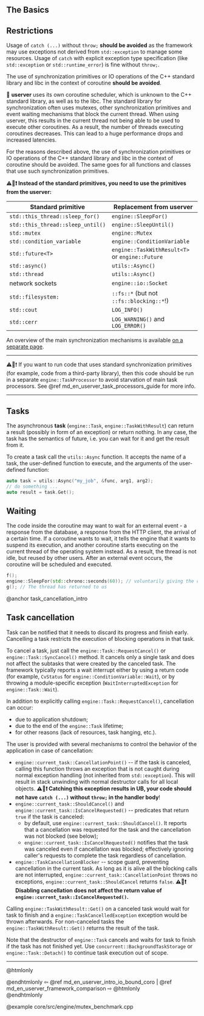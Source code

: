 ## The Basics

## Restrictions

Usage of `catch (...)` without `throw;` **should be avoided** as the framework
may use exceptions not derived from `std::exception` to manage some resources.
Usage of `catch` with explicit exception type specification (like
`std::exception` or `std::runtime_error`) is fine without `throw;`.

The use of synchronization primitives or IO operations of the C++ standard
library and libc in the context of coroutine **should be avoided**.

🐙 **userver** uses its own coroutine scheduler, which is unknown to the C++
standard library, as well as to the libc. The standard library for
synchronization often uses mutexes, other synchronization primitives and event
waiting mechanisms that block the current thread. When using userver, this
results in the current thread not being able to be used to execute other
coroutines. As a result, the number of threads executing coroutines decreases.
This can lead to a huge performance drops and increased latencies.

For the reasons described above, the use of synchronization primitives or IO
operations of the C++ standard library and libc in the context of coroutine
should be avoided. The same goes for all functions and classes that use such
synchronization primitives.

**⚠️🐙❗ Instead of the standard primitives, you need to use the primitives from the userver:**

| Standard primitive                | Replacement from userver                        |
|-----------------------------------|-------------------------------------------------|
| `std::this_thread::sleep_for()`   | `engine::SleepFor()`                            |
| `std::this_thread::sleep_until()` | `engine::SleepUntil()`                          |
| `std::mutex`                      | `engine::Mutex`                                 |
| `std::condition_variable`         | `engine::ConditionVariable`                     |
| `std::future<T>`                  | `engine::TaskWithResult<T>` or `engine::Future` |
| `std::async()`                    | `utils::Async()`                                |
| `std::thread`                     | `utils::Async()`                                |
| network sockets                   | `engine::io::Socket`                            |
| `std::filesystem:`                | `::fs::*` (but not `::fs::blocking::*`!)        |
| `std::cout`                       | `LOG_INFO()`                                    |
| `std::cerr`                       | `LOG_WARNING()` and `LOG_ERROR()`               |

An overview of the main synchronization mechanisms is available [on a separate page](scripts/docs/en/userver/synchronization.md).

______
⚠️🐙❗ If you want to run code that uses standard synchronization primitives
(for example, code from a third-party library), then this code should be run in
a separate `engine::TaskProcessor` to avoid starvation of main task processors.
See @ref md_en_userver_task_processors_guide for more info.
______


## Tasks
The asynchronous **task** (`engine::Task`, `engine::TaskWithResult`) can return
a result (possibly in form of an exception) or return nothing. In any case, the
task has the semantics of future, i.e. you can wait for it and get the result
from it.

To create a task call the `utils::Async` function. It accepts the name of a
task, the user-defined function to execute, and the arguments of the
user-defined function:

```cpp
auto task = utils::Async("my_job", &func, arg1, arg2);
// do something ...
auto result = task.Get();
```


## Waiting

The code inside the coroutine may want to wait for an external event - a
response from the database, a response from the HTTP client, the arrival of a
certain time. If a coroutine wants to wait, it tells the engine that it wants
to suspend its execution, and another coroutine starts executing on the current
thread of the operating system instead. As a result, the thread is not idle,
but reused by other users. After an external event occurs, the coroutine
will be scheduled and executed.

```cpp
f();
engine::SleepFor(std::chrono::seconds(60)); // voluntarily giving the current thread to other coroutines
g(); // The thread has returned to us
```

@anchor task_cancellation_intro
## Task cancellation
Task can be notified that it needs to discard its progress and finish early. Cancelling a task restricts the execution of blocking operations in that task.

To cancel a task, just call the `engine::Task::RequestCancel()` or `engine::Task::SyncCancel()` method. It cancels only a single task and does not affect the subtasks that were created by the canceled task. The framework typically reports a wait interrupt either by using a return code (for example, `CvStatus` for `engine::ConditionVariable::Wait`), or by throwing a module-specific exception (`WaitInterruptedException` for `engine::Task::Wait`).

In addition to explicitly calling `engine::Task::RequestCancel()`, cancellation can occur:
  * due to application shutdown;
  * due to the end of the `engine::Task` lifetime;
  * for other reasons (lack of resources, task hanging, etc.).

The user is provided with several mechanisms to control the behavior of the application in case of cancellation:
  * `engine::current_task::CancellationPoint()` -- if the task is canceled, calling this function throws an exception that is not caught during normal exception handling (not inherited from `std::exception`). This will result in stack unwinding with normal destructor calls for all local objects.
  **⚠️🐙❗ Catching this exception results in UB, your code should not have `catch (...)` without `throw;` in the handler body**!
  * `engine::current_task::ShouldCancel()` and `engine::current_task::IsCancelRequested()` -- predicates that return `true` if the task is canceled:
    * by default, use `engine::current_task::ShouldCancel()`. It reports that a cancellation was requested for the task and the cancellation was not blocked (see below);
    * `engine::current_task::IsCancelRequested()` notifies that the task was canceled even if cancellation was blocked; effectively ignoring caller's requests to complete the task regardless of cancellation.
  * `engine::TaskCancellationBlocker` -- scope guard, preventing cancellation in the current task. As long as it is alive all the blocking calls are not interrupted, `engine::current_task::CancellationPoint` throws no exceptions, `engine::current_task::ShouldCancel` returns `false`.
    **⚠️🐙❗ Disabling cancellation does not affect the return value of `engine::current_task::IsCancelRequested()`.**

Calling `engine::TaskWithResult::Get()` on a canceled task would wait for task to finish and a `engine::TaskCancelledException` exception would be thrown afterwards.
For non-canceled tasks the `engine::TaskWithResult::Get()` returns the result of the task.

Note that the destructor of `engine::Task` cancels and waits for task to finish if the task has not finished yet. Use `concurrent::BackgroundTaskStorage` or `engine::Task::Detach()` to continue task execution out of scope.


----------

@htmlonly <div class="bottom-nav"> @endhtmlonly
⇦ @ref md_en_userver_intro_io_bound_coro | @ref md_en_userver_framework_comparison ⇨
@htmlonly </div> @endhtmlonly

@example core/src/engine/mutex_benchmark.cpp
